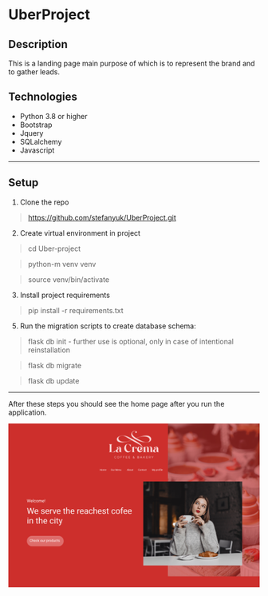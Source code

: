 # UberProject

## Description

This is a landing page main purpose of which is to represent the brand and to gather leads.

## Technologies
- Python 3.8 or higher
- Bootstrap
- Jquery
- SQLalchemy
- Javascript

***
## Setup

1. Clone the repo

> https://github.com/stefanyuk/UberProject.git

2. Create virtual environment in project
> cd Uber-project

> python-m venv venv

> source venv/bin/activate

3. Install project requirements

> pip install -r requirements.txt

5. Run the migration scripts to create database schema:
> flask db init - further use is optional, only in case of intentional reinstallation

> flask db migrate

> flask db update

---

After these steps you should see the home page after you run the application.

![alt text](https://github.com/stefanyuk/EPAM-Final-project/blob/main/documentation/mockups/welcome.png "Logo Title Text 1")